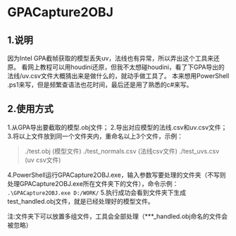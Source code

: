 # GPACapture2OBJ

## 1.说明
因为Intel GPA截帧获取的模型丢失uv，法线也有异常，所以弄出这个工具来还原。
看网上教程可以用houdini还原，但我不太想碰houdini，看了下GPA导出的法线/uv.csv文件大概猜出来是做什么的，就动手做工具了。
本来想用PowerShell .ps1来写，但是频繁查语法也花时间，最后还是用了熟悉的c#来写。

## 2.使用方式
1.从GPA导出要截取的模型.obj文件；
2.导出对应模型的法线.csv和uv.csv文件；
3.将以上文件放到同一个文件夹内，重命名以上3个文件，示例：
>./test.obj (模型文件)
>./test_normals.csv (法线csv文件)
>./test_uvs.csv (uv csv文件)

4.PowerShell运行GPACapture2OBJ.exe，输入参数写要处理的文件夹（不写则处理GPACapture2OBJ.exe所在文件夹下的文件），命令示例：
`.\GPACapture2OBJ.exe D:/WORK/`
5.执行成功会看到文件夹下生成test_handled.obj文件，就是已经处理好的模型文件。

注:文件夹下可以放置多组文件，工具会全部处理（***_handled.obj命名的文件会被忽略）